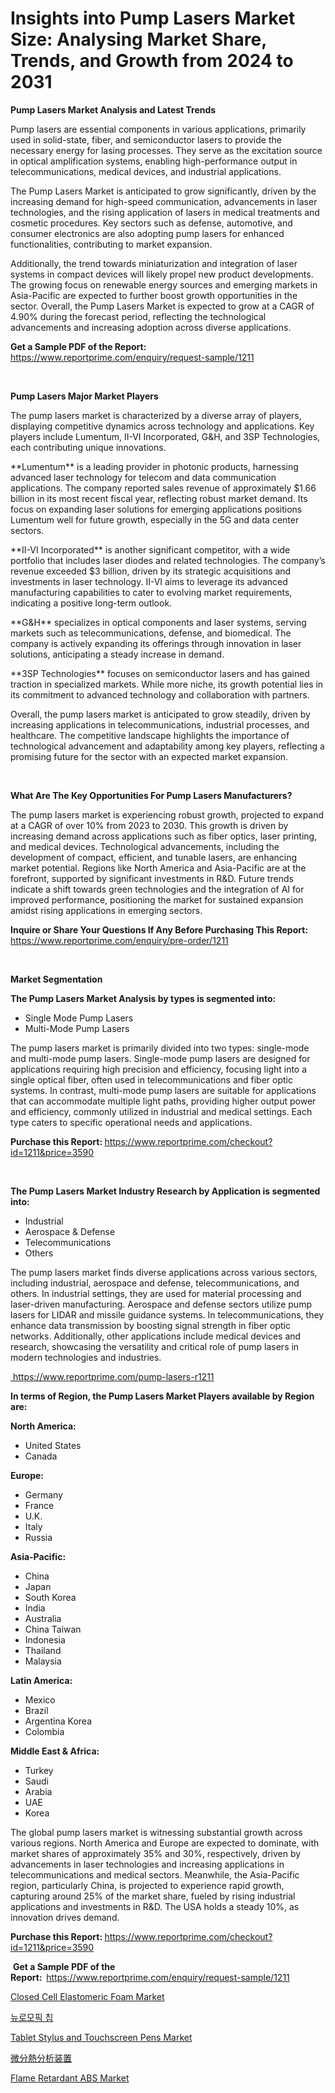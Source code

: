 <p><h1>Insights into Pump Lasers Market Size: Analysing Market Share, Trends, and Growth from 2024 to 2031</h1></p><p><strong>Pump Lasers Market Analysis and Latest Trends</strong></p>
<p><p>Pump lasers are essential components in various applications, primarily used in solid-state, fiber, and semiconductor lasers to provide the necessary energy for lasing processes. They serve as the excitation source in optical amplification systems, enabling high-performance output in telecommunications, medical devices, and industrial applications. </p><p>The Pump Lasers Market is anticipated to grow significantly, driven by the increasing demand for high-speed communication, advancements in laser technologies, and the rising application of lasers in medical treatments and cosmetic procedures. Key sectors such as defense, automotive, and consumer electronics are also adopting pump lasers for enhanced functionalities, contributing to market expansion. </p><p>Additionally, the trend towards miniaturization and integration of laser systems in compact devices will likely propel new product developments. The growing focus on renewable energy sources and emerging markets in Asia-Pacific are expected to further boost growth opportunities in the sector. Overall, the Pump Lasers Market is expected to grow at a CAGR of 4.90% during the forecast period, reflecting the technological advancements and increasing adoption across diverse applications. </p></p>
<p><strong>Get a Sample PDF of the Report:&nbsp;</strong> <a href="https://www.reportprime.com/enquiry/request-sample/1211">https://www.reportprime.com/enquiry/request-sample/1211</a></p>
<p>&nbsp;</p>
<p><strong>Pump Lasers Major Market Players</strong></p>
<p><p>The pump lasers market is characterized by a diverse array of players, displaying competitive dynamics across technology and applications. Key players include Lumentum, II-VI Incorporated, G&H, and 3SP Technologies, each contributing unique innovations.</p><p>**Lumentum** is a leading provider in photonic products, harnessing advanced laser technology for telecom and data communication applications. The company reported sales revenue of approximately $1.66 billion in its most recent fiscal year, reflecting robust market demand. Its focus on expanding laser solutions for emerging applications positions Lumentum well for future growth, especially in the 5G and data center sectors.</p><p>**II-VI Incorporated** is another significant competitor, with a wide portfolio that includes laser diodes and related technologies. The company’s revenue exceeded $3 billion, driven by its strategic acquisitions and investments in laser technology. II-VI aims to leverage its advanced manufacturing capabilities to cater to evolving market requirements, indicating a positive long-term outlook.</p><p>**G&H** specializes in optical components and laser systems, serving markets such as telecommunications, defense, and biomedical. The company is actively expanding its offerings through innovation in laser solutions, anticipating a steady increase in demand. </p><p>**3SP Technologies** focuses on semiconductor lasers and has gained traction in specialized markets. While more niche, its growth potential lies in its commitment to advanced technology and collaboration with partners.</p><p>Overall, the pump lasers market is anticipated to grow steadily, driven by increasing applications in telecommunications, industrial processes, and healthcare. The competitive landscape highlights the importance of technological advancement and adaptability among key players, reflecting a promising future for the sector with an expected market expansion.</p></p>
<p>&nbsp;</p>
<p><strong>What Are The Key Opportunities For Pump Lasers Manufacturers?</strong></p>
<p><p>The pump lasers market is experiencing robust growth, projected to expand at a CAGR of over 10% from 2023 to 2030. This growth is driven by increasing demand across applications such as fiber optics, laser printing, and medical devices. Technological advancements, including the development of compact, efficient, and tunable lasers, are enhancing market potential. Regions like North America and Asia-Pacific are at the forefront, supported by significant investments in R&D. Future trends indicate a shift towards green technologies and the integration of AI for improved performance, positioning the market for sustained expansion amidst rising applications in emerging sectors.</p></p>
<p><strong>Inquire or Share Your Questions If Any Before Purchasing This Report:</strong> <a href="https://www.reportprime.com/enquiry/pre-order/1211">https://www.reportprime.com/enquiry/pre-order/1211</a></p>
<p>&nbsp;</p>
<p><strong>Market Segmentation</strong></p>
<p><strong>The Pump Lasers Market Analysis by types is segmented into:</strong></p>
<p><ul><li>Single Mode Pump Lasers</li><li>Multi-Mode Pump Lasers</li></ul></p>
<p><p>The pump lasers market is primarily divided into two types: single-mode and multi-mode pump lasers. Single-mode pump lasers are designed for applications requiring high precision and efficiency, focusing light into a single optical fiber, often used in telecommunications and fiber optic systems. In contrast, multi-mode pump lasers are suitable for applications that can accommodate multiple light paths, providing higher output power and efficiency, commonly utilized in industrial and medical settings. Each type caters to specific operational needs and applications.</p></p>
<p><strong>Purchase this Report:&nbsp;</strong><a href="https://www.reportprime.com/checkout?id=1211&price=3590">https://www.reportprime.com/checkout?id=1211&price=3590</a></p>
<p>&nbsp;</p>
<p><strong>The Pump Lasers Market Industry Research by Application is segmented into:</strong></p>
<p><ul><li>Industrial</li><li>Aerospace & Defense</li><li>Telecommunications</li><li>Others</li></ul></p>
<p><p>The pump lasers market finds diverse applications across various sectors, including industrial, aerospace and defense, telecommunications, and others. In industrial settings, they are used for material processing and laser-driven manufacturing. Aerospace and defense sectors utilize pump lasers for LIDAR and missile guidance systems. In telecommunications, they enhance data transmission by boosting signal strength in fiber optic networks. Additionally, other applications include medical devices and research, showcasing the versatility and critical role of pump lasers in modern technologies and industries.</p></p>
<p><a href="https://www.reportprime.com/pump-lasers-r1211">&nbsp;https://www.reportprime.com/pump-lasers-r1211</a></p>
<p><strong>In terms of Region, the Pump Lasers Market Players available by Region are:</strong></p>
<p>
    <p> <strong> North America: </strong>
        <ul>
            <li>United States</li>
            <li>Canada</li>
        </ul>
        </p> 
    <p> <strong> Europe: </strong>
        <ul>
            <li>Germany</li>
            <li>France</li>
            <li>U.K.</li>
            <li>Italy</li>
            <li>Russia</li>
        </ul>
        </p> 
    <p> <strong> Asia-Pacific: </strong>
        <ul>
            <li>China</li>
            <li>Japan</li>
            <li>South Korea</li>
            <li>India</li>
            <li>Australia</li>
            <li>China Taiwan</li>
            <li>Indonesia</li>
            <li>Thailand</li>
            <li>Malaysia</li>
        </ul>
        </p> 
    <p> <strong> Latin America: </strong>
        <ul>
            <li>Mexico</li>
            <li>Brazil</li>
            <li>Argentina Korea</li>
            <li>Colombia</li>
        </ul>
        </p> 
    <p> <strong> Middle East & Africa: </strong>
        <ul>
            <li>Turkey</li>
            <li>Saudi</li>
            <li>Arabia</li>
            <li>UAE</li>
            <li>Korea</li>
        </ul>
    </p>
    </p>
<p><p>The global pump lasers market is witnessing substantial growth across various regions. North America and Europe are expected to dominate, with market shares of approximately 35% and 30%, respectively, driven by advancements in laser technologies and increasing applications in telecommunications and medical sectors. Meanwhile, the Asia-Pacific region, particularly China, is projected to experience rapid growth, capturing around 25% of the market share, fueled by rising industrial applications and investments in R&D. The USA holds a steady 10%, as innovation drives demand.</p></p>
<p><strong>Purchase this Report: </strong><a href="https://www.reportprime.com/checkout?id=1211&price=3590">https://www.reportprime.com/checkout?id=1211&price=3590</a></p>
<p>&nbsp;<strong>Get a Sample PDF of the Report:&nbsp;&nbsp;</strong><a href="https://www.reportprime.com/enquiry/request-sample/1211">https://www.reportprime.com/enquiry/request-sample/1211</a></p>
<p><strong></strong></p>
<p><p><a href="https://www.linkedin.com/pulse/closed-cell-elastomeric-foam-market-industry-landscape-growth-fju1c?trackingId=2inksb9pQMa1bE91YDup1g%3D%3D">Closed Cell Elastomeric Foam Market</a></p><p><a href="https://medium.com/@ixknzplk81/%EC%8B%A0%EA%B2%BD%ED%98%95-%EC%B9%A9-%EC%8B%9C%EC%9E%A5%EC%97%90%EC%84%9C%EC%9D%98-%EC%84%B1%EC%9E%A5-%EA%B8%B0%ED%9A%8C%EC%99%80-%EB%8F%84%EC%A0%84%EA%B3%BC%EC%A0%9C%EB%8A%94-%EB%AC%B4%EC%97%87%EC%9D%B8%EA%B0%80%EC%9A%94-80288ca8eff7">뉴로모픽 칩</a></p><p><a href="https://issuu.com/reportprime-2/docs/tablet-stylus-and-touchscreen-pens-_ac87ee13e3349a">Tablet Stylus and Touchscreen Pens Market</a></p><p><a href="https://medium.com/@shepardelmer/%E5%B7%AE%E5%8B%95%E7%86%B1%E5%88%86%E6%9E%90%E8%A3%85%E7%BD%AE%E5%B8%82%E5%A0%B4%E4%BA%88%E6%B8%AC-2024%E5%B9%B4%E3%81%8B%E3%82%892031%E5%B9%B4%E3%81%BE%E3%81%A7%E3%81%AE%E4%B8%96%E7%95%8C%E5%B8%82%E5%A0%B4%E5%8B%95%E5%90%91%E3%81%8A%E3%82%88%E3%81%B3%E8%A7%A3%E6%9E%90%E3%82%92119%E3%83%9A%E3%83%BC%E3%82%B8%E3%81%A7%E7%B6%B2%E7%BE%85-11e582389da3">微分熱分析装置</a></p><p><a href="https://www.linkedin.com/pulse/flame-retardant-abs-market-global-regional-analysis-focus-30nzc?trackingId=RAoEnfPSQkWybRprosRHlg%3D%3D">Flame Retardant ABS Market</a></p></p>